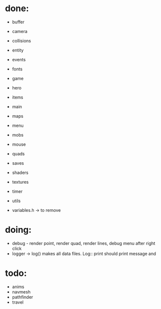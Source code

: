 
# done:
- buffer
- camera
- collisions
- entity
- events
- fonts
- game
- hero
- items
- main
- maps
- menu
- mobs
- mouse
- quads 
- saves
- shaders
- textures
- timer
- utils

- variables.h -> to remove

# doing:
- debug - render point, render quad, render lines, debug menu after right click 
- logger -> log() makes all data files. Log:: print should print message and 

# todo:
- anims
- navmesh
- pathfinder
- travel
